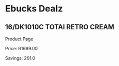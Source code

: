 
# Ebucks Dealz
## 16/DK1010C TOTAI RETRO CREAM
[Product Page](https://www.ebucks.com/web/shop/productSelected.do?prodId=1191172153&catId=1157551316)

Price: R1699.00

Savings: 201.0


	